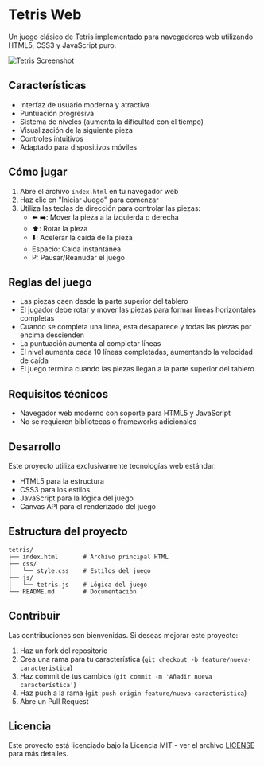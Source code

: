 # Tetris Web

Un juego clásico de Tetris implementado para navegadores web utilizando HTML5, CSS3 y JavaScript puro.

![Tetris Screenshot](https://via.placeholder.com/600x400?text=Tetris+Game)

## Características

- Interfaz de usuario moderna y atractiva
- Puntuación progresiva
- Sistema de niveles (aumenta la dificultad con el tiempo)
- Visualización de la siguiente pieza
- Controles intuitivos
- Adaptado para dispositivos móviles

## Cómo jugar

1. Abre el archivo `index.html` en tu navegador web
2. Haz clic en "Iniciar Juego" para comenzar
3. Utiliza las teclas de dirección para controlar las piezas:
   - ⬅️ ➡️: Mover la pieza a la izquierda o derecha
   - ⬆️: Rotar la pieza
   - ⬇️: Acelerar la caída de la pieza
   - Espacio: Caída instantánea
   - P: Pausar/Reanudar el juego

## Reglas del juego

- Las piezas caen desde la parte superior del tablero
- El jugador debe rotar y mover las piezas para formar líneas horizontales completas
- Cuando se completa una línea, esta desaparece y todas las piezas por encima descienden
- La puntuación aumenta al completar líneas
- El nivel aumenta cada 10 líneas completadas, aumentando la velocidad de caída
- El juego termina cuando las piezas llegan a la parte superior del tablero

## Requisitos técnicos

- Navegador web moderno con soporte para HTML5 y JavaScript
- No se requieren bibliotecas o frameworks adicionales

## Desarrollo

Este proyecto utiliza exclusivamente tecnologías web estándar:

- HTML5 para la estructura
- CSS3 para los estilos
- JavaScript para la lógica del juego
- Canvas API para el renderizado del juego

## Estructura del proyecto

```
tetris/
├── index.html       # Archivo principal HTML
├── css/
│   └── style.css    # Estilos del juego
├── js/
│   └── tetris.js    # Lógica del juego
└── README.md        # Documentación
```

## Contribuir

Las contribuciones son bienvenidas. Si deseas mejorar este proyecto:

1. Haz un fork del repositorio
2. Crea una rama para tu característica (`git checkout -b feature/nueva-caracteristica`)
3. Haz commit de tus cambios (`git commit -m 'Añadir nueva característica'`)
4. Haz push a la rama (`git push origin feature/nueva-caracteristica`)
5. Abre un Pull Request

## Licencia

Este proyecto está licenciado bajo la Licencia MIT - ver el archivo [LICENSE](LICENSE) para más detalles. 